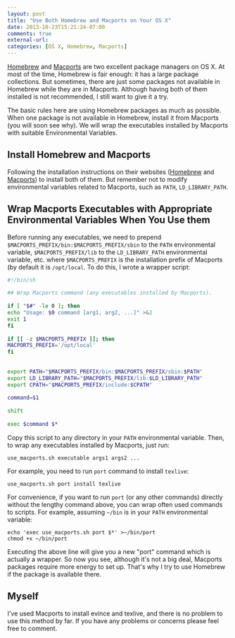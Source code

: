 ```yaml
---
layout: post
title: "Use Both Homebrew and Macports on Your OS X"
date: 2013-10-23T15:21:24-07:00
comments: true
external-url: 
categories: [OS X, Homebrew, Macports]
---
```


[Homebrew][] and [Macports][] are two excellent package managers on OS X. At most of the time, Homebrew is fair enough:
it has a large package collections. But sometimes, there are just some packages not available in Homebrew while they are
in Macports. Although having both of them installed is not recommended, I still want to give it a try.

The basic rules here are using Homebrew packages as much as possible. When one package is not available in Homebrew,
install it from Macports (you will soon see why). We will wrap the executables installed by Macports with suitable
Environmental Variables.

## Install Homebrew and Macports

Following the installation instructions on their websites ([Homebrew][] and
[Macports](http://www.macports.org/install.php)) to install both of them. But remember not to modify environmental
variables related to Macports, such as `PATH`, `LD_LIBRARY_PATH`.

<!-- more -->

## Wrap Macports Executables with Appropriate Environmental Variables When You Use them

Before running any executables, we need to prepend `$MACPORTS_PREFIX/bin:$MACPORTS_PREFIX/sbin` to the `PATH`
environmental variable, `$MACPORTS_PREFIX/lib` to the `LD_LIBRARY_PATH` environmental variable, etc. where
`$MACPORTS_PREFIX` is the installation prefix of Macports (by default it is `/opt/local`. To do this, I wrote
a wrapper script:

```sh use_macports.sh
#!/bin/sh
 
## Wrap Macports command (any executables installed by Macports).
 
if [ "$#" -le 0 ]; then
echo "Usage: $0 command [arg1, arg2, ...]" >&2
exit 1
fi
 
if [[ -z $MACPORTS_PREFIX ]]; then
MACPORTS_PREFIX='/opt/local'
fi
 
 
export PATH="$MACPORTS_PREFIX/bin:$MACPORTS_PREFIX/sbin:$PATH"
export LD_LIBRARY_PATH="$MACPORTS_PREFIX/lib:$LD_LIBRARY_PATH"
export CPATH="$MACPORTS_PREFIX/include:$CPATH"
 
command=$1
 
shift
 
exec $command $*
```

Copy this script to any directory in your `PATH` environmental variable. Then, to wrap any executables installed by
Macports, just run:

    use_macports.sh executable args1 args2 ...

For example, you need to run `port` command to install `texlive`:

    use_macports.sh port install texlive

For convenience, if you want to run `port` (or any other commands) directly without the lengthy command above, you can
wrap often used commands to scripts. For example, assuming `~/bin` is in your `PATH` environmental variable:

    echo 'exec use_macports.sh port $*' >~/bin/port
    chmod +x ~/bin/port

Executing the above line will give you a new "port" command which is actually a wrapper. So now you see, although it's
not a big deal, Macports packages require more energy to set up. That's why I try to use Homebrew if the package is
available there.

## Myself

I've used Macports to install evince and texlive, and there is no problem to use this method by far. If you have any
problems or concerns please feel free to comment.

[Homebrew]: http://brew.sh
[Macports]: http://macports.org
